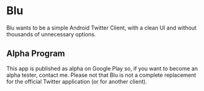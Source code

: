 Blu
===
Blu wants to be a simple Android Twitter Client, with a clean UI and without thousands of unnecessary options.

Alpha Program
---
This app is published as alpha on Google Play so, if you want to become an alpha tester, contact me.
Please not that Blu is not a complete replacement for the official Twitter application (or for another client).